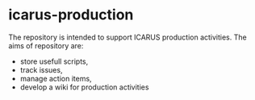 # icarus-production
The repository is intended to support ICARUS production activities. The aims of repository are: 
- store usefull scripts,
- track issues,
- manage action items,
- develop a wiki for production activities
